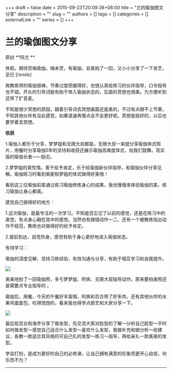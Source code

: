 +++
draft = false
date = 2015-09-23T20:09:38+08:00
title = "兰的瑜伽图文分享"
description = ""
slug = ""
authors = []
tags = []
categories = []
externalLink = ""
series = []
+++



# **兰的瑜伽图文分享**

原创 **阿兰 **


休假，期待赏梅瑜伽。梅未赏，有瑜伽，且美拍了一回，又小小分享了一下发艺，足已 [/smile]

爽教练带的瑜伽很棒，节奏过度把握得好，也很认真给练习的伙伴指导，口令指导也不错。开头的引导词挺有助于带入瑜伽状态的，后面的冥想也很美。为方便听到还带了扩音麦。

不知是很少冥想的原因，跟着引导词去冥想画面还是美的，不过有点跟不上节奏，不知其他伙伴有没此感觉，如果语速再慢点会不会更好呢。冥想是挺好的，以后也要学着去冥想。


**收获**


1.瑜伽人都乐于分享，梦梦姐和无限大叔都是。无限大叔一来就分享瑜伽体式照片，用餐时分享瑜伽5年的坚持和收获还展示瑜伽高难度体式，给我们鼓舞。现实版的瑜伽长者——励志。

2.梦梦姐的真性情。善于给予肯定，乐于给瑜伽新伙伴指导，和瑜伽伙伴分享见解。瑜伽练习时看到奥妮和梦姐的体式做得好美哦！

看到这三位瑜伽前辈通过练习瑜伽修炼身心的成果，我也慢慢来体验瑜伽的美，练习瑜伽让身心都美。


感觉自己做得好的地方：

1.这次瑜伽，是最专注的一次学习。不知是否忘记了以前的感觉，还是在练习中的直觉，有点身心融在其中的感觉。当然也有搞错动作一二，还有一个被教练指出动作不规范，教练也对做得好的给予肯定。

2.提前到达，自觉热身，感觉有助于身心更好地进入瑜伽状态。


有待学习：

瑜伽的深度见解、坚持习练经验，有效沟通与分享，有助于相互学习和自我提升。

![](https://oss.sssmoe.com/wp-content/uploads202406062142295.jpg)

美美地拍了一回瑜伽照，多亏梦梦姐、阿爽、无限大叔指导动作。原来要拍美照还是需要点专业指导的 。

瑜伽后，用餐，今天的午餐好丰富哦，阿爽和百合带了好多肉，还有其他伙伴的水果鸡蛋面包，吃得饱饱的，看来我也得学点厨艺和大家分享一下。

![](https://oss.sssmoe.com/wp-content/uploads202406062142296.jpg)

最后给百合和海芋分享了做发型，先交流大家对脸型的了解～分析自己脸型～平时如何做发型～感觉自己适合什么发型～喜欢什么发型，我做补充和做分析～给建议，各教一款适合其风格的可自己扎的发型～练习～指导，再给亲扎一款美美的发型。

学会打扮，是成为更好的自己的必修课，让自己拥有满意的形象而更开心自信，何乐而不为？



------

